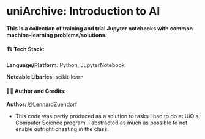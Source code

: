 # uniArchive: Introduction to AI
#### This is a collection of training and trial Jupyter notebooks with common machine-learning problems/solutions.</h4>

#### 🏗️ Tech Stack:</h2>

**Language/Platform**: Python, JupyterNotebook

**Noteable Libaries**: scikit-learn

#### 👨‍💻 Author and Credits:</h2>

**Author:** [@LennardZuendorf](https://github.com/LennardZuendorf)

- This code was partly produced as a solution to tasks I had to do at UiO's Computer Science program. I abstracted as much as possible to not enable outright cheating in the class.
